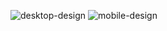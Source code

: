 
![desktop-design](https://user-images.githubusercontent.com/104407938/180581541-2353eda9-e753-4dc7-a84d-11c278d0a164.jpg)
![mobile-design](https://user-images.githubusercontent.com/104407938/180581544-3ccdf2a4-7657-4448-a5f2-728ac98f7f79.jpg)
